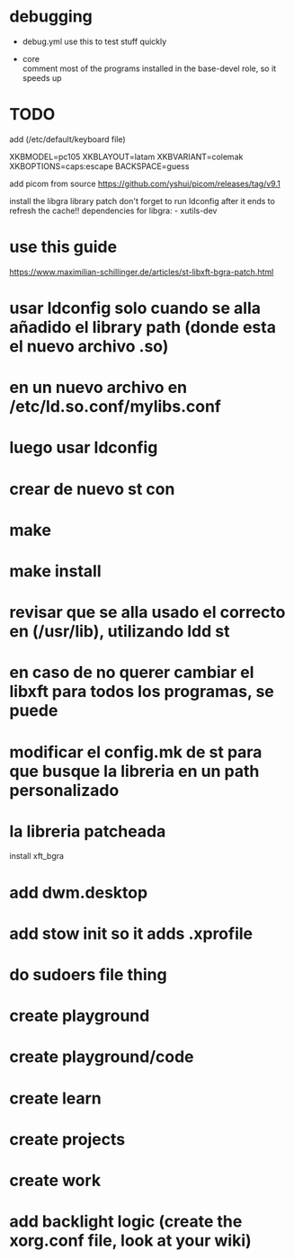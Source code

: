 # debugging
- debug.yml
  use this to test stuff quickly

- core  
  comment most of the programs installed in the base-devel role, so it speeds up
  
# TODO
add (/etc/default/keyboard file)

XKBMODEL=pc105
XKBLAYOUT=latam
XKBVARIANT=colemak
XKBOPTIONS=caps:escape
BACKSPACE=guess


add picom from source
https://github.com/yshui/picom/releases/tag/v9.1


install the libgra library patch
don't forget to run ldconfig after it ends to refresh the cache!!
dependencies for libgra: 
                        - xutils-dev

# use this guide
https://www.maximilian-schillinger.de/articles/st-libxft-bgra-patch.html
# usar ldconfig solo cuando se alla añadido el library path (donde esta el nuevo archivo .so)
# en un nuevo archivo en /etc/ld.so.conf/mylibs.conf

# luego usar ldconfig
# crear de nuevo st con
# make
# make install
# revisar que se alla usado el correcto en (/usr/lib), utilizando ldd st
# en caso de no querer cambiar el libxft para todos los programas, se puede
# modificar el config.mk de st para que busque la libreria en un path personalizado
# la libreria patcheada

install xft_bgra


# add dwm.desktop
# add stow init so it adds .xprofile
# do sudoers file thing
# create playground
# create playground/code
# create learn
# create projects
# create work
# add backlight logic (create the xorg.conf file, look at your wiki)
